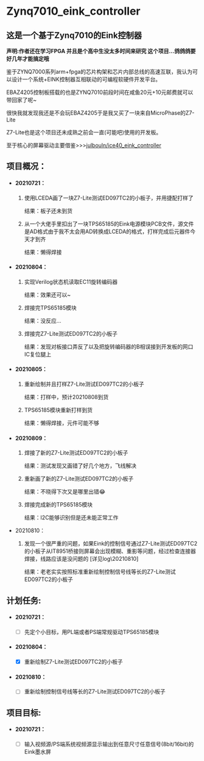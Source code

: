 # Zynq7010_eink_controller

## 这是一个基于Zynq7010的Eink控制器

**声明:作者还在学习FPGA 并且是个高中生没太多时间来研究 这个项目...鸽鸽鸽要好几年才能搞定哦**

鉴于ZYNQ7000系列arm+fpga的芯片构架和芯片内部总线的高速互联，我认为可以设计一个系统+EINK控制器互相联动的可编程软硬件开发平台。

EBAZ4205控制板搭载的也是ZYNQ7010前段时间在咸鱼20元+10元邮费就可以带回家了呢~

很快我就发现我还是不会玩EBAZ4205于是我又买了一块来自MicroPhase的Z7-Lite

Z7-Lite也是这个项目还未成熟之前会一直(可能吧)使用的开发板。

至于核心的屏幕驱动主要借鉴>>>[julbouln/ice40_eink_controller](https://github.com/julbouln/ice40_eink_controller)

## 项目概况：

- #### 20210721：

  1. 使用LCEDA画了一块Z7-Lite测试ED097TC2的小板子，并用捷配打样了

     结果：板子还未到货

  2. 从一个大佬手里扣出了一块TPS65185的Eink电源模块PCB文件，源文件是AD格式由于我不太会用AD转换成LCEDA的格式，打样完成后元器件今天才到齐

     结果：懒得焊接

- #### 20210804：

  1. 实现Verilog状态机读取EC11旋转编码器
  
     结果：效果还可以~
  
  2. 焊接完TPS65185模块
  
     结果：没反应...
     
  3. 焊接完Z7-Lite测试ED097TC2的小板子
  
     结果：发现对板接口弄反了以及把旋转编码器的B相误接到开发板的网口IC复位腿上

- #### 20210805：

  1. 重新绘制并且打样Z7-Lite测试ED097TC2的小板子
  
     结果：打样中，预计20210808到货
     
  2. TPS65185模块重新打样到货
  
     结果：懒得焊接，元件可能不够
  
- #### 20210809：

  1. 焊接了新的Z7-Lite测试ED097TC2的小板子
  
     结果：测试发现又画错了好几个地方，飞线解决
     
  2. 重新画了新的Z7-Lite测试ED097TC2的小板子
  
     结果：不晓得下次又是哪里出错😂
  
  3. 焊接完成新的TPS65185模块
  
     结果：I2C能够识别但是还未能正常工作
  
- 20210810：

  1. 发现一个很严重的问题，如果Eink的控制信号通过Z7-Lite测试ED097TC2的小板子从IT8951桥接则屏幕会出现模糊、重影等问题，经过检查连接器焊接，线路应该是没问题的 [详见log\20210810]
  
     结果：老老实实按照标准重新绘制控制信号线等长的Z7-Lite测试ED097TC2的小板子

## 计划任务:

- #### 20210721：

  - [ ] 先定个小目标，用PL端或者PS端常规驱动TPS65185模块

- #### 20210804：

  - [x] 重新绘制Z7-Lite测试ED097TC2的小板子

- #### 20210810：

  - [ ] 重新绘制控制信号线等长的Z7-Lite测试ED097TC2的小板子

## 项目目标:

- #### 20210721：

  - [ ] 输入视频源/PS端系统视频源显示输出到任意尺寸任意信号(8bit/16bit)的Eink墨水屏



